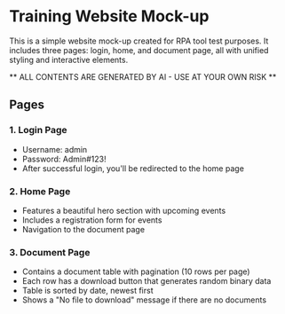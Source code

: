 # Training Website Mock-up

This is a simple website mock-up created for RPA tool test purposes. It includes three pages: login, home, and document page, all with unified styling and interactive elements.

** ALL CONTENTS ARE GENERATED BY AI - USE AT YOUR OWN RISK **

## Pages

### 1. Login Page
- Username: admin
- Password: Admin#123!
- After successful login, you'll be redirected to the home page

### 2. Home Page
- Features a beautiful hero section with upcoming events
- Includes a registration form for events
- Navigation to the document page

### 3. Document Page
- Contains a document table with pagination (10 rows per page)
- Each row has a download button that generates random binary data
- Table is sorted by date, newest first
- Shows a "No file to download" message if there are no documents